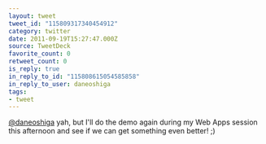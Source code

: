 ```yaml
---
layout: tweet
tweet_id: "115809317340454912"
category: twitter
date: 2011-09-19T15:27:47.000Z
source: TweetDeck
favorite_count: 0
retweet_count: 0
is_reply: true
in_reply_to_id: "115808615054585858"
in_reply_to_user: daneoshiga
tags:
- tweet
---
```


[@daneoshiga](https://twitter.com/@daneoshiga) yah, but I'll do the demo again during my Web Apps session this afternoon and see if we can get something even better! ;)
